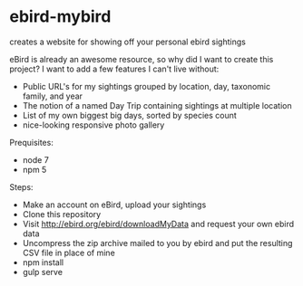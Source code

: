 # ebird-mybird
creates a website for showing off your personal ebird sightings

eBird is already an awesome resource, so why did I want to create this project? I want to add a few features I can't live without:

* Public URL's for my sightings grouped by location, day, taxonomic family, and year
* The notion of a named Day Trip containing sightings at multiple location
* List of my own biggest big days, sorted by species count
* nice-looking responsive photo gallery

Prequisites:

* node 7
* npm 5

Steps:

* Make an account on eBird, upload your sightings
* Clone this repository
* Visit http://ebird.org/ebird/downloadMyData and request your own ebird data
* Uncompress the zip archive mailed to you by ebird and put the resulting CSV file in place of mine
* npm install
* gulp serve
